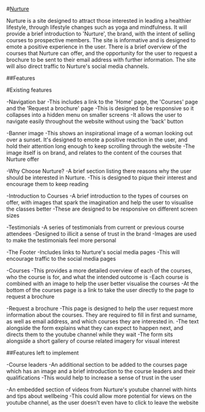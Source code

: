 #[Nurture](https://katiecampbs.github.io/Nurture/index.html)

Nurture is a site designed to attract those interested in leading a healthier lifestyle, through lifestyle changes such as yoga and mindfulness. It will provide a brief introduction to 'Nurture', the brand, with the intent of selling courses to prospective members. The site is informative and is designed to emote a positive experience in the user. There is a brief overview of the courses that Nurture can offer, and the opportunity for the user to request a brochure to be sent to their email address with further information. The site will also direct traffic to Nurture's social media channels.

##Features

#Existing features

-Navigation bar
 -This includes a link to the 'Home' page, the 'Courses' page and the 'Request a brochure' page
 -This is designed to be responsive so it collapses into a hidden menu on smaller screens
 -It allows the user to navigate easily throughout the website without using the 'back' button

-Banner image
 -This shows an inspirational image of a woman looking out over a sunset. It's designed to emote a positive reaction in the user, and hold their attention long enough to keep scrolling through the website
 -The image itself is on brand, and relates to the content of the courses that Nurture offer

-Why Choose Nurture?
 -A brief section listing there reasons why the user should be interested in Nurture.
 -This is designed to pique their interest and encourage them to keep reading

-Introduction to Courses
  -A brief introduction to the types of courses on offer, with images that spark the imagination and help the user to visualise the classes better
 -These are designed to be responsive on different screen sizes

-Testimonials
  -A series of testimonials from current or previous course attendees
  -Designed to illicit a sense of trust in the brand
  -Images are used to make the testimonials feel more personal

-The Footer
 -Includes links to Nurture's social media pages
 -This will encourage traffic to the social media pages

-Courses
 -This provides a more detailed overview of each of the courses, who the course is for, and what the intended outcome is
 -Each course is combined with an image to help the user better visualise the courses
 -At the bottom of the courses page is a link to take the user directly to the page to request a brochure
 
-Request a brochure
 -This page is designed to help the user request more information about the courses. They are required to fill in first and surname, as well as email address, and which courses they are interested in.
 -The text alongside the form explains what they can expect to happen next, and directs them to the youtube channel while they wait
 -The form sits alongside a short gallery of course related imagery for visual interest

 ##Features left to implement

 -Course leaders
  -An additional section to be added to the courses page which has an image and a brief introduction to the course leaders and their qualifications
  -This would help to increase a sense of trust in the user

-An embedded section of videos from Nurture's youtube channel with hints and tips about wellbeing
 -This could allow more potential for views on the youtube channel, as the user doesn't even have to click to leave the website

 


 
 